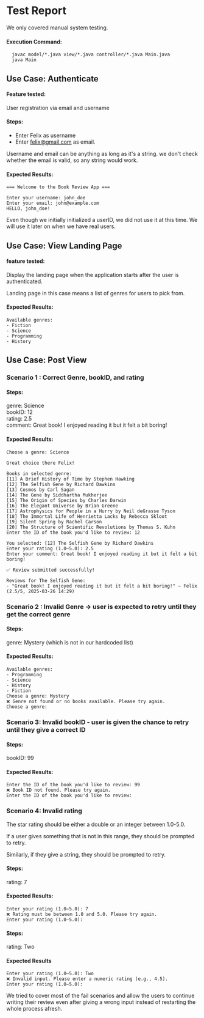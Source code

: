 # Test Report

We only covered manual system testing.

#### Execution Command:
```
  javac model/*.java view/*.java controller/*.java Main.java
  java Main
```

## Use Case: Authenticate

#### Feature tested: 
User registration via email and username

#### Steps:

- Enter Felix as username
- Enter felix@gmail.com as email.

Username and email can be anything as long as it's a string. 
we don't check whether the email is valid, so any string would work. 

#### Expected Results:
```
=== Welcome to the Book Review App ===

Enter your username: john_doe
Enter your email: john@example.com
HELLO, john_doe!
```

Even though we initially initialized a userID, we did not use it at this time.
We will use it later on when we have real users.

## Use Case: View Landing Page

#### feature tested:
Display the landing page when the application starts after the user is 
authenticated. 

Landing page in this case means a list of genres for users to pick from. 

#### Expected Results:
```
Available genres:
- Fiction
- Science
- Programming
- History
```

## Use Case: Post View

### Scenario 1 : Correct Genre, bookID, and rating

#### Steps:

genre: Science </br>
bookID: 12 </br>
rating: 2.5 </br>
comment: Great book! I enjoyed reading it but it felt a bit boring!


#### Expected Results:
```
Choose a genre: Science

Great choice there Felix!

Books in selected genre:
[11] A Brief History of Time by Stephen Hawking
[12] The Selfish Gene by Richard Dawkins
[13] Cosmos by Carl Sagan
[14] The Gene by Siddhartha Mukherjee
[15] The Origin of Species by Charles Darwin
[16] The Elegant Universe by Brian Greene
[17] Astrophysics for People in a Hurry by Neil deGrasse Tyson
[18] The Immortal Life of Henrietta Lacks by Rebecca Skloot
[19] Silent Spring by Rachel Carson
[20] The Structure of Scientific Revolutions by Thomas S. Kuhn
Enter the ID of the book you'd like to review: 12

You selected: [12] The Selfish Gene by Richard Dawkins
Enter your rating (1.0–5.0): 2.5
Enter your comment: Great book! I enjoyed reading it but it felt a bit boring!

✅ Review submitted successfully!

Reviews for The Selfish Gene:
- "Great book! I enjoyed reading it but it felt a bit boring!" — Felix (2.5/5, 2025-03-26 14:29)
```


### Scenario 2 :  Invalid Genre → user is expected to retry until they get the correct genre

#### Steps:

genre: Mystery (which is not in our hardcoded list)

#### Expected Results:

```
Available genres:
- Programming
- Science
- History
- Fiction
Choose a genre: Mystery
❌ Genre not found or no books available. Please try again.
Choose a genre: 
```

### Scenario 3: Invalid bookID - user is given the chance to retry until they give a correct ID
#### Steps:
 bookID: 99

#### Expected Results:
```
Enter the ID of the book you'd like to review: 99
❌ Book ID not found. Please try again.
Enter the ID of the book you'd like to review: 
```

### Scenario 4: Invalid rating

The star rating should be either a double or an integer between 1.0-5.0. 

If a user gives something that is not in this range, they should be prompted to retry. 

Similarly, if they give a string, they should be prompted to retry. 

#### Steps:
rating: 7


#### Expected Results:
```
Enter your rating (1.0–5.0): 7
❌ Rating must be between 1.0 and 5.0. Please try again.
Enter your rating (1.0–5.0): 
```

#### Steps:
rating: Two

#### Expected Results
```
Enter your rating (1.0–5.0): Two
❌ Invalid input. Please enter a numeric rating (e.g., 4.5).
Enter your rating (1.0–5.0): 
```

We tried to cover most of the fail scenarios and allow the users to continue writing 
their review even after giving a wrong input instead of restarting the whole process 
afresh. 








